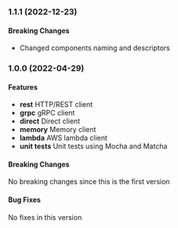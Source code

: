 <a name="1.0.0"></a>
### 1.1.1 (2022-12-23)

#### Breaking Changes
* Changed components naming and descriptors

### 1.0.0 (2022-04-29)

#### Features
* **rest** HTTP/REST client
* **grpc** gRPC client
* **direct** Direct client
* **memory** Memory client
* **lambda** AWS lambda client
* **unit tests** Unit tests using Mocha and Matcha

#### Breaking Changes
No breaking changes since this is the first version

#### Bug Fixes
No fixes in this version

